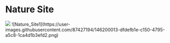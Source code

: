 <h1>Nature Site</h1>
<img src='https://user-images.githubusercontent.com/87427194/146200013-dfdefb1e-c150-4795-a5c8-1ca4d1b3efd2.png'/>
![Nature_Site1](https://user-images.githubusercontent.com/87427194/146200013-dfdefb1e-c150-4795-a5c8-1ca4d1b3efd2.png)




